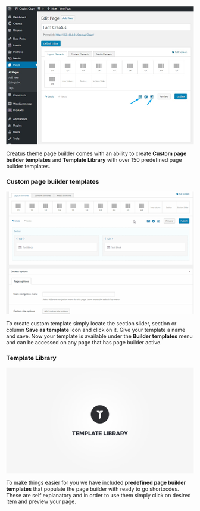 <div class="thz-lightbox-gallery" markdown="1">
<div class="thz-doc-image max">
<a class="thz-lightbox mfp-image" href="../../docs-media/page-builder-templates.jpg" data-mfp-title="Creatus WordPress Theme Page Builder Templates" data-modal-size="large">
	<img src="../../docs-media/page-builder-templates.jpg" alt="Creatus WordPress Theme Page Builder Templates" />
</a>
</div>

Creatus theme page builder comes with an ability to create __Custom page builder templates__ and  __Template Library__ with over 150 predefined page builder templates.

### Custom page builder templates

<div class="thz-doc-image max">
<a class="thz-lightbox mfp-image" href="../../docs-media/create-section-template.gif" data-mfp-title="Creatus WordPress Theme Page Builder Custom templates" data-modal-size="large">
	<img src="../../docs-media/create-section-template.gif" alt="Creatus WordPress Theme Page Builder Custom templates" />
</a>
</div>

To create custom template simply locate the section slider, section or column __Save as template__ icon and click on it. Give your template a name and save. Now your template is available under the __Builder templates__ menu and can be accessed on any page that has page builder active.


### Template Library

<div class="thz-doc-image max">
<a class="thz-lightbox mfp-iframe" href="https://vimeo.com/302181341" data-mfp-title="Creatus WordPress Theme Template Library" data-modal-size="large">
	<img src="../../docs-media/splash-template-library.jpg" alt="Creatus WordPress Theme Template Library" />
</a>
</div>

To make things easier for you we have included  __predefined page builder templates__  that populate the page builder with ready to go shortocdes. These are self explanatory and in order to use them simply click on desired item and preview your page. 


</div>